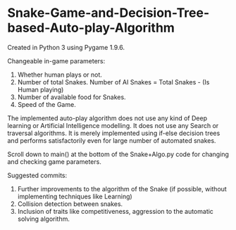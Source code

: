 # Snake-Game-and-Decision-Tree-based-Auto-play-Algorithm
Created in Python 3 using Pygame 1.9.6.

Changeable in-game parameters:
1. Whether human plays or not.
2. Number of total Snakes. 
    Number of AI Snakes = Total Snakes - (Is Human playing)
3. Number of available food for Snakes.
4. Speed of the Game.

The implemented auto-play algorithm does not use any kind of Deep learning or Artificial Intelligence modelling.
It does not use any Search or traversal algorithms. 
It is merely implemented using if-else decision trees and performs satisfactorily even for large number of automated snakes.

Scroll down to main() at the bottom of the Snake+Algo.py code for changing and checking game parameters.


Suggested commits:
1. Further improvements to the algorithm of the Snake (if possible, without implementing techniques like Learning)
2. Collision detection between snakes.
3. Inclusion of traits like competitiveness, aggression to the automatic solving algorithm.
